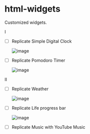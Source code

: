 # html-widgets
Customized widgets.

I
- [ ] Replicate Simple Digital Clock

  ![image](https://github.com/wwmogu/html-widgets/assets/57516881/1f9264a9-ce9b-4a4d-b151-fcf107ef3370)

- [ ] Replicate Pomodoro Timer

  ![image](https://github.com/wwmogu/html-widgets/assets/57516881/53d8b8b1-a622-459e-a7e1-16a5e28ec540)


II

- [ ] Replicate Weather

  ![image](https://github.com/wwmogu/html-widgets/assets/57516881/2eb2efef-69ad-44d3-9a1c-e670880c34c2)

- [ ] Replicate Life progress bar

  ![image](https://github.com/wwmogu/html-widgets/assets/57516881/0b41fdba-40a9-4db2-9f5a-1da4512cb8fb)

- [ ] Replicate Music with YouTube Music
